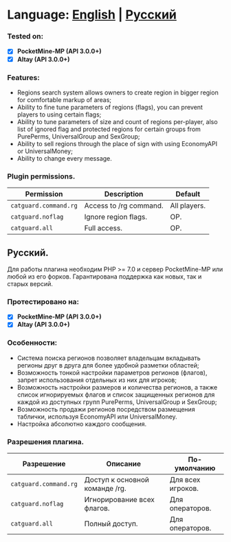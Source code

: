 # Language: [English](#ENG) | [Русский](#RUS)

<a name="ENG"></a>

### Tested on:

- [x] **PocketMine-MP (API 3.0.0+)**
- [x] **Altay (API 3.0.0+)**

### Features:

- Regions search system allows owners to create region in bigger region for comfortable markup of areas;
- Ability to fine tune parameters of regions (flags), you can prevent players to using certain flags;
- Ability to tune parameters of size and count of regions per-player, also list of ignored flag and protected regions for certain groups from PurePerms, UniversalGroup and SexGroup;
- Ability to sell regions through the place of sign with using EconomyAPI or UniversalMoney;
- Ability to change every message.

### Plugin permissions.

Permission | Description | Default
--- | --- | ---
`catguard.command.rg` | Access to /rg command. | All players.
`catguard.noflag` | Ignore region flags. | OP.
`catguard.all` | Full access. | OP.

<a name="RUS"></a>

## Русский.

Для работы плагина необходим PHP >= 7.0 и сервер PocketMine-MP или любой из его форков. Гарантирована поддержка как новых, так и старых версий.

### Протестировано на:

- [x] **PocketMine-MP (API 3.0.0+)**
- [x] **Altay (API 3.0.0+)**

### Особенности:

- Система поиска регионов позволяет владельцам вкладывать регионы друг в друга для более удобной разметки областей;
- Возможность тонкой настройки параметров регионов (флагов), запрет использования отдельных из них для игроков;
- Возможность настройки размеров и количества регионов, а также список игнорируемых флагов и список защищенных регионов для каждой из доступных групп PurePerms, UniversalGroup и SexGroup;
- Возможность продажи регионов посредством размещения таблички, используя EconomyAPI или UniversalMoney.
- Настройка абсолютно каждого сообщения.

### Разрешения плагина.

Разрешение | Описание | По-умолчанию
--- | --- | ---
`catguard.command.rg` | Доступ к основной команде /rg. | Для всех игроков.
`catguard.noflag` | Игнорирование всех флагов. | Для операторов.
`catguard.all` | Полный доступ. | Для операторов.
